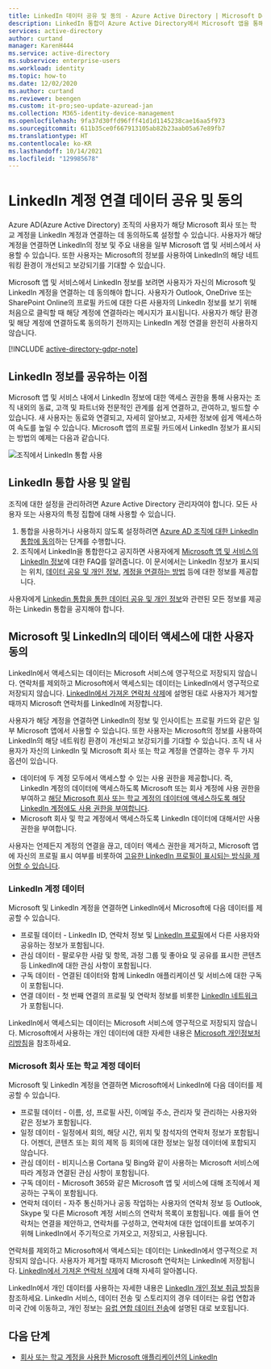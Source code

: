 ```yaml
---
title: LinkedIn 데이터 공유 및 동의 - Azure Active Directory | Microsoft Docs
description: LinkedIn 통합이 Azure Active Directory에서 Microsoft 앱을 통해 데이터를 공유하는 방법을 설명합니다.
services: active-directory
author: curtand
manager: KarenH444
ms.service: active-directory
ms.subservice: enterprise-users
ms.workload: identity
ms.topic: how-to
ms.date: 12/02/2020
ms.author: curtand
ms.reviewer: beengen
ms.custom: it-pro;seo-update-azuread-jan
ms.collection: M365-identity-device-management
ms.openlocfilehash: 9fa37d30ffd96fff41d1d1145238cae16aa5f973
ms.sourcegitcommit: 611b35ce0f667913105ab82b23aab05a67e89fb7
ms.translationtype: HT
ms.contentlocale: ko-KR
ms.lasthandoff: 10/14/2021
ms.locfileid: "129985678"
---
```

# <a name="linkedin-account-connections-data-sharing-and-consent"></a>LinkedIn 계정 연결 데이터 공유 및 동의

Azure AD(Azure Active Directory) 조직의 사용자가 해당 Microsoft 회사 또는 학교 계정을 LinkedIn 계정과 연결하는 데 동의하도록 설정할 수 있습니다. 사용자가 해당 계정을 연결하면 LinkedIn의 정보 및 주요 내용을 일부 Microsoft 앱 및 서비스에서 사용할 수 있습니다. 또한 사용자는 Microsoft의 정보를 사용하여 LinkedIn의 해당 네트워킹 환경이 개선되고 보강되기를 기대할 수 있습니다.

Microsoft 앱 및 서비스에서 LinkedIn 정보를 보려면 사용자가 자신의 Microsoft 및 LinkedIn 계정을 연결하는 데 동의해야 합니다. 사용자가 Outlook, OneDrive 또는 SharePoint Online의 프로필 카드에 대한 다른 사용자의 LinkedIn 정보를 보기 위해 처음으로 클릭할 때 해당 계정에 연결하라는 메시지가 표시됩니다. 사용자가 해당 환경 및 해당 계정에 연결하도록 동의하기 전까지는 LinkedIn 계정 연결을 완전히 사용하지 않습니다.

[!INCLUDE [active-directory-gdpr-note](../../../includes/gdpr-hybrid-note.md)]

## <a name="benefits-of-sharing-linkedin-information"></a>LinkedIn 정보를 공유하는 이점

Microsoft 앱 및 서비스 내에서 LinkedIn 정보에 대한 액세스 권한을 통해 사용자는 조직 내외의 동료, 고객 및 파트너와 전문적인 관계를 쉽게 연결하고, 관여하고, 빌드할 수 있습니다. 새 사용자는 동료와 연결되고, 자세히 알아보고, 자세한 정보에 쉽게 액세스하여 속도를 높일 수 있습니다. Microsoft 앱의 프로필 카드에서 LinkedIn 정보가 표시되는 방법의 예제는 다음과 같습니다.

![조직에서 LinkedIn 통합 사용](./media/linkedin-user-consent/display-example.png)

## <a name="enable-and-announce-linkedin-integration"></a>LinkedIn 통합 사용 및 알림

조직에 대한 설정을 관리하려면 Azure Active Directory 관리자여야 합니다. 모든 사용자 또는 사용자의 특정 집합에 대해 사용할 수 있습니다.

1. 통합을 사용하거나 사용하지 않도록 설정하려면 [Azure AD 조직에 대한 LinkedIn 통합에 동의](linkedin-integration.md)하는 단계를 수행합니다.
2. 조직에서 LinkedIn을 통합한다고 공지하면 사용자에게 [Microsoft 앱 및 서비스의 LinkedIn 정보](https://support.office.com/article/about-linkedin-information-and-features-in-microsoft-apps-and-services-dc81cc70-4d64-4755-9f1c-b9536e34d381)에 대한 FAQ를 알려줍니다. 이 문서에서는 LinkedIn 정보가 표시되는 위치, [데이터 공유 및 개인 정보](https://support.microsoft.com/office/your-data-ae9c08a7-4d06-45b5-a065-320a97bc1400), [계정을 연결하는 방법](https://support.microsoft.com/office/connect-your-linkedin-and-work-or-school-accounts-c7c245f2-fa56-4c9b-ba20-3fceb23c5772) 등에 대한 정보를 제공합니다.

사용자에게 [Linkedin 통합을 통한 데이터 공유 및 개인 정보](https://support.microsoft.com/office/your-data-ae9c08a7-4d06-45b5-a065-320a97bc1400)와 관련된 모든 정보를 제공하는 Linkedin 통합을 공지해야 합니다. 

## <a name="user-consent-for-data-access-in-microsoft-and-linkedin"></a>Microsoft 및 LinkedIn의 데이터 액세스에 대한 사용자 동의

LinkedIn에서 액세스되는 데이터는 Microsoft 서비스에 영구적으로 저장되지 않습니다. 연락처를 제외하고 Microsoft에서 액세스되는 데이터는 LinkedIn에서 영구적으로 저장되지 않습니다. [LinkedIn에서 가져온 연락처 삭제](https://www.linkedin.com/help/linkedin/answer/43377)에 설명된 대로 사용자가 제거할 때까지 Microsoft 연락처를 LinkedIn에 저장합니다.

사용자가 해당 계정을 연결하면 LinkedIn의 정보 및 인사이트는 프로필 카드와 같은 일부 Microsoft 앱에서 사용할 수 있습니다. 또한 사용자는 Microsoft의 정보를 사용하여 LinkedIn의 해당 네트워킹 환경이 개선되고 보강되기를 기대할 수 있습니다.
조직 내 사용자가 자신의 LinkedIn 및 Microsoft 회사 또는 학교 계정을 연결하는 경우 두 가지 옵션이 있습니다.

* 데이터에 두 계정 모두에서 액세스할 수 있는 사용 권한을 제공합니다. 즉, LinkedIn 계정의 데이터에 액세스하도록 Microsoft 또는 회사 계정에 사용 권한을 부여하고 [해당 Microsoft 회사 또는 학교 계정의 데이터에 액세스하도록 해당 LinkedIn 계정에도 사용 권한을 부여합니다](https://www.linkedin.com/help/linkedin/answer/84077).
* Microsoft 회사 및 학교 계정에서 액세스하도록 LinkedIn 데이터에 대해서만 사용 권한을 부여합니다.

사용자는 언제든지 계정의 연결을 끊고, 데이터 액세스 권한을 제거하고, Microsoft 앱에 자신의 프로필 표시 여부를 비롯하여 [고유한 LinkedIn 프로필이 표시되는 방식을 제어할 수 있습니다](https://www.linkedin.com/help/linkedin/answer/83).

### <a name="linkedin-account-data"></a>LinkedIn 계정 데이터

Microsoft 및 LinkedIn 계정을 연결하면 LinkedIn에서 Microsoft에 다음 데이터를 제공할 수 있습니다.

* 프로필 데이터 - LinkedIn ID, 연락처 정보 및 [LinkedIn 프로필](https://www.linkedin.com/help/linkedin/answer/15493)에서 다른 사용자와 공유하는 정보가 포함됩니다.
* 관심 데이터 - 팔로우한 사람 및 항목, 과정 그룹 및 좋아요 및 공유를 표시한 콘텐츠 등 LinkedIn에 대한 관심 사항이 포함됩니다.
* 구독 데이터 - 연결된 데이터와 함께 LinkedIn 애플리케이션 및 서비스에 대한 구독이 포함됩니다. 
* 연결 데이터 - 첫 번째 연결의 프로필 및 연락처 정보를 비롯한 [LinkedIn 네트워크](https://www.linkedin.com/help/linkedin/answer/110)가 포함됩니다.

LinkedIn에서 액세스되는 데이터는 Microsoft 서비스에 영구적으로 저장되지 않습니다. Microsoft에서 사용하는 개인 데이터에 대한 자세한 내용은 [Microsoft 개인정보처리방침](https://privacy.microsoft.com/privacystatement/)을 참조하세요.

### <a name="microsoft-work-or-school-account-data"></a>Microsoft 회사 또는 학교 계정 데이터

Microsoft 및 LinkedIn 계정을 연결하면 Microsoft에서 LinkedIn에 다음 데이터를 제공할 수 있습니다.

* 프로필 데이터 - 이름, 성, 프로필 사진, 이메일 주소, 관리자 및 관리하는 사용자와 같은 정보가 포함됩니다.
* 일정 데이터 - 일정에서 회의, 해당 시간, 위치 및 참석자의 연락처 정보가 포함됩니다. 어젠더, 콘텐츠 또는 회의 제목 등 회의에 대한 정보는 일정 데이터에 포함되지 않습니다.
* 관심 데이터 - 비지니스용 Cortana 및 Bing와 같이 사용하는 Microsoft 서비스에 따라 계정과 연결된 관심 사항이 포함됩니다.
* 구독 데이터 - Microsoft 365와 같은 Microsoft 앱 및 서비스에 대해 조직에서 제공하는 구독이 포함됩니다.
* 연락처 데이터 - 자주 통신하거나 공동 작업하는 사용자의 연락처 정보 등 Outlook, Skype 및 다른 Microsoft 계정 서비스의 연락처 목록이 포함됩니다. 예를 들어 연락처는 연결을 제안하고, 연락처를 구성하고, 연락처에 대한 업데이트를 보여주기 위해 LinkedIn에서 주기적으로 가져오고, 저장되고, 사용됩니다.

연락처를 제외하고 Microsoft에서 액세스되는 데이터는 LinkedIn에서 영구적으로 저장되지 않습니다. 사용자가 제거할 때까지 Microsoft 연락처는 LinkedIn에 저장됩니다. [LinkedIn에서 가져온 연락처 삭제](https://www.linkedin.com/help/linkedin/answer/43377)에 대해 자세히 알아봅니다.

LinkedIn에서 개인 데이터를 사용하는 자세한 내용은 [LinkedIn 개인 정보 취급 방침](https://www.linkedin.com/legal/privacy-policy)을 참조하세요. LinkedIn 서비스, 데이터 전송 및 스토리지의 경우 데이터는 유럽 연합과 미국 간에 이동하고, 개인 정보는 [유럽 연합 데이터 전송](https://www.linkedin.com/help/linkedin/answer/62533)에 설명된 대로 보호됩니다.

## <a name="next-steps"></a>다음 단계

* [회사 또는 학교 계정을 사용한 Microsoft 애플리케이션의 LinkedIn](https://www.linkedin.com/help/linkedin/answer/84077)

